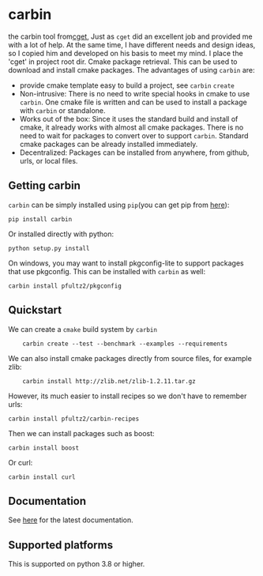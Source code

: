 carbin
====

the carbin tool from[cget](https://github.com/pfultz2/cget), Just as `cget` did an excellent job and provided me with a lot of help. At the same time, 
I have different needs and design ideas, so I copied him and developed on his basis to meet my mind. I place the 'cget' in project root dir.
Cmake package retrieval. This can be used to download and install cmake packages. The advantages of using `carbin` are:

* provide cmake template easy to build a project, see `carbin` `create`
* Non-intrusive: There is no need to write special hooks in cmake to use `carbin`. One cmake file is written and can be used to install a package with `carbin` or standalone.
* Works out of the box: Since it uses the standard build and install of cmake, it already works with almost all cmake packages. There is no need to wait for packages to convert over to support `carbin`. Standard cmake packages can be already installed immediately.
* Decentralized: Packages can be installed from anywhere, from github, urls, or local files.

Getting carbin
------------
`carbin` can be simply installed using `pip`(you can get pip from [here](https://pip.pypa.io/en/stable/installing/)):

    pip install carbin

Or installed directly with python:

    python setup.py install

On windows, you may want to install pkgconfig-lite to support packages that use pkgconfig. This can be installed with `carbin` as well:

    carbin install pfultz2/pkgconfig

Quickstart
----------
We can create a `cmake` build system by `carbin`
```shell
    carbin create --test --benchmark --examples --requirements
```
We can also install cmake packages directly from source files, for example zlib:

```shell
    carbin install http://zlib.net/zlib-1.2.11.tar.gz
```
However, its much easier to install recipes so we don't have to remember urls:

    carbin install pfultz2/carbin-recipes

Then we can install packages such as boost:

    carbin install boost

Or curl:

    carbin install curl

Documentation
-------------

See [here](http://carbin.readthedocs.io/) for the latest documentation.


Supported platforms
-------------------

This is supported on python 3.8 or higher. 

